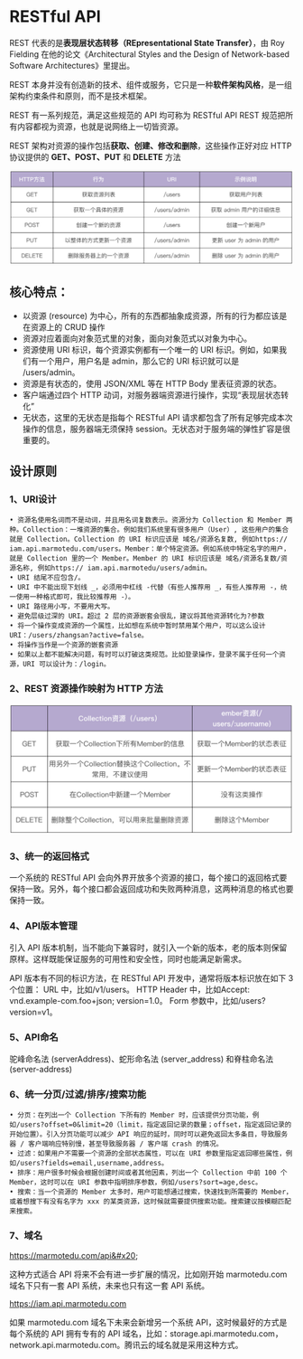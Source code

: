 # RESTful API

REST 代表的是**表现层状态转移（REpresentational State Transfer）**，由 Roy Fielding 在他的论文《Architectural Styles and the Design of Network-based Software Architectures》里提出。

REST 本身并没有创造新的技术、组件或服务，它只是一种**软件架构风格**，是一组架构约束条件和原则，而不是技术框架。

REST 有一系列规范，满足这些规范的 API 均可称为 RESTful API REST 规范把所有内容都视为资源，也就是说网络上一切皆资源。

REST 架构对资源的操作包括**获取、创建、修改和删除**，这些操作正好对应 HTTP 协议提供的 **GET、POST、PUT** 和 **DELETE** 方法

![](<../../../.gitbook/assets/image (28).png>)

## 核心特点：&#x20;

* 以资源 (resource) 为中心，所有的东西都抽象成资源，所有的行为都应该是在资源上的 CRUD 操作
* 资源对应着面向对象范式里的对象，面向对象范式以对象为中心。
* 资源使用 URI 标识，每个资源实例都有一个唯一的 URI 标识。例如，如果我们有一个用户，用户名是 admin，那么它的 URI 标识就可以是 /users/admin。
* 资源是有状态的，使用 JSON/XML 等在 HTTP Body 里表征资源的状态。
* 客户端通过四个 HTTP 动词，对服务器端资源进行操作，实现“表现层状态转化”
* 无状态，这里的无状态是指每个 RESTful API 请求都包含了所有足够完成本次操作的信息，服务器端无须保持 session。无状态对于服务端的弹性扩容是很重要的。

## 设计原则

### 1、URI设计

```
• 资源名使用名词而不是动词，并且用名词复数表示。资源分为 Collection 和 Member 两种。Collection：一堆资源的集合。例如我们系统里有很多用户（User）, 这些用户的集合就是 Collection。Collection 的 URI 标识应该是 域名/资源名复数, 例如https:// iam.api.marmotedu.com/users。Member：单个特定资源。例如系统中特定名字的用户，就是 Collection 里的一个 Member。Member 的 URI 标识应该是 域名/资源名复数/资源名称, 例如https:// iam.api.marmotedu/users/admin。
• URI 结尾不应包含/。
• URI 中不能出现下划线 _，必须用中杠线 -代替（有些人推荐用 _，有些人推荐用 -，统一使用一种格式即可，我比较推荐用 -）。
• URI 路径用小写，不要用大写。
• 避免层级过深的 URI。超过 2 层的资源嵌套会很乱，建议将其他资源转化为?参数
• 将一个操作变成资源的一个属性，比如想在系统中暂时禁用某个用户，可以这么设计 URI：/users/zhangsan?active=false。
• 将操作当作是一个资源的嵌套资源
• 如果以上都不能解决问题，有时可以打破这类规范。比如登录操作，登录不属于任何一个资源，URI 可以设计为：/login。
```

### 2、REST 资源操作映射为 HTTP 方法



![](<../../../.gitbook/assets/image (25).png>)

### 3、统一的返回格式

一个系统的 RESTful API 会向外界开放多个资源的接口，每个接口的返回格式要保持一致。另外，每个接口都会返回成功和失败两种消息，这两种消息的格式也要保持一致。

### 4、API版本管理

引入 API 版本机制，当不能向下兼容时，就引入一个新的版本，老的版本则保留原样。这样既能保证服务的可用性和安全性，同时也能满足新需求。

API 版本有不同的标识方法，在 RESTful API 开发中，通常将版本标识放在如下 3 个位置： URL 中，比如/v1/users。 HTTP Header 中，比如Accept: vnd.example-com.foo+json; version=1.0。 Form 参数中，比如/users?version=v1。

### 5、API命名

驼峰命名法 (serverAddress)、蛇形命名法 (server\_address) 和脊柱命名法 (server-address)

### 6、统一分页/过滤/排序/搜索功能

```
• 分页：在列出一个 Collection 下所有的 Member 时，应该提供分页功能，例如/users?offset=0&limit=20（limit，指定返回记录的数量；offset，指定返回记录的开始位置）。引入分页功能可以减少 API 响应的延时，同时可以避免返回太多条目，导致服务器 / 客户端响应特别慢，甚至导致服务器 / 客户端 crash 的情况。
• 过滤：如果用户不需要一个资源的全部状态属性，可以在 URI 参数里指定返回哪些属性，例如/users?fields=email,username,address。
• 排序：用户很多时候会根据创建时间或者其他因素，列出一个 Collection 中前 100 个 Member，这时可以在 URI 参数中指明排序参数，例如/users?sort=age,desc。
• 搜索：当一个资源的 Member 太多时，用户可能想通过搜索，快速找到所需要的 Member，或着想搜下有没有名字为 xxx 的某类资源，这时候就需要提供搜索功能。搜索建议按模糊匹配来搜索。
```

### 7、域名

https://marmotedu.com/api&#x20;

这种方式适合 API 将来不会有进一步扩展的情况，比如刚开始 marmotedu.com 域名下只有一套 API 系统，未来也只有这一套 API 系统。&#x20;

https://iam.api.marmotedu.com

如果 marmotedu.com 域名下未来会新增另一个系统 API，这时候最好的方式是每个系统的 API 拥有专有的 API 域名，比如：storage.api.marmotedu.com，network.api.marmotedu.com。腾讯云的域名就是采用这种方式。






